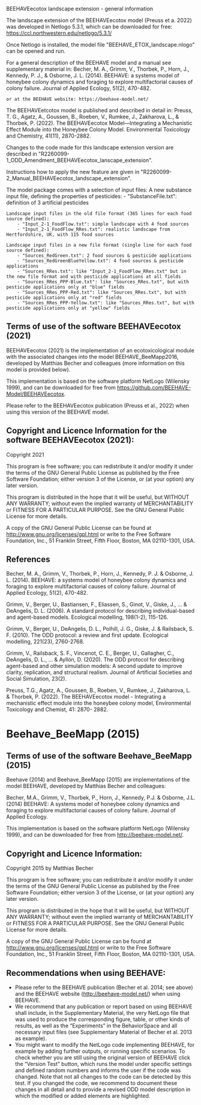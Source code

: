 
BEEHAVEecotox landscape extension - general information

The landscape extension of the BEEHAVEecotox model (Preuss et a. 2022) was developed in Netlogo 5.3.1, 
which can be downloaded for free: https://ccl.northwestern.edu/netlogo/5.3.1/

Once Netlogo is installed, the model file "BEEHAVE_ETOX_landscape.nlogo" can be opened and run.

For a general description of the BEEHAVE model and a manual see supplementary material in:
	Becher, M. A., Grimm, V., Thorbek, P., Horn, J., Kennedy, P. J., & Osborne, J. L. (2014). 
	BEEHAVE: a systems model of honeybee colony dynamics and foraging to explore multifactorial causes of colony failure. 
	Journal of Applied Ecology, 51(2), 470-482. 
	
	or at the BEEHAVE website: https://beehave-model.net/

The BEEHAVEetcotox model is published and described in detail in: 
	Preuss, T. G., Agatz, A., Goussen, B., Roeben, V., Rumkee, J., Zakharova, L., & Thorbek, P. (2022). 
	The BEEHAVEecotox Model—Integrating a Mechanistic Effect Module into the Honeybee Colony Model. 
	Environmental Toxicology and Chemistry, 41(11), 2870-2882.
	
Changes to the code made for this landscape extension version are described in "R2260099-1_ODD_Amendment_BEEHAVEecotox_lanscape_extension".

Instructions how to apply the new feature are given in "R2260099-2_Manual_BEEHAVEecotox_landscape_extension".

The model package comes with a selection of input files:
	A new substance input file, defining the properties of pesticides:
		- "SubstanceFile.txt": definition of 3 artificial pesticides
		
	Landscape input files in the old file format (365 lines for each food source defined):
		- "Input_2-1_FoodFlow.txt": simple landscape with 4 food sources
		- "Input_2-1_FoodFlow_RRes.txt": realistic landscape from Hertfordshire, UK, with 115 food sources
	
	Landscape input files in a new file format (single line for each food source defined):
		- "Sources_RedGreen.txt": 2 food sources & pesticide applications
		- "Sources_RedGreenBlueYellow.txt": 4 food sources & pesticide applications
		- "Sources_RRes.txt": like "Input_2-1_FoodFlow_RRes.txt" but in the new file format and with pesticide applications at all fields
		- "Sources_RRes_PPP-Blue.txt": like "Sources_RRes.txt", but with pesticide applications only at "blue" fields
		- "Sources_RRes_PPP-Red.txt": like "Sources_RRes.txt", but with pesticide applications only at "red" fields
		- "Sources_RRes_PPP-Yellow.txt": like "Sources_RRes.txt", but with pesticide applications only at "yellow" fields






## Terms of use of the software BEEHAVEecotox (2021)
BEEHAVEecotox (2021) is the implementation of an ecotoxicological module with the associated changes into the model BEEHAVE_BeeMapp2016, developed by Matthias Becher and colleagues (more information on this model is provided below).

This implementation is based on the software platform NetLogo (Wilensky 1999), and can be downloaded for free from https://github.com/BEEHAVE-Model/BEEHAVEecotox.

Please refer to the BEEHAVEecotox publication (Preuss et al., 2022) when using this version of the BEEHAVE model.

## Copyright and Licence Information for the software BEEHAVEecotox (2021):
Copyright 2021

This program is free software; you can redistribute it and/or modify it under the terms of the GNU General Public License as published by the Free Software Foundation; either version 3 of the License, or (at your option) any later version.

This program is distributed in the hope that it will be useful, but WITHOUT ANY WARRANTY; without even the implied warranty of MERCHANTABILITY or FITNESS FOR A PARTICULAR PURPOSE. See the GNU General Public License for more details.

A copy of the GNU General Public License can be found at http://www.gnu.org/licenses/gpl.html or write to the Free Software Foundation, Inc., 51 Franklin Street, Fifth Floor, Boston, MA 02110-1301, USA.

## References
Becher, M. A., Grimm, V., Thorbek, P., Horn, J., Kennedy, P. J. & Osborne, J. L. (2014). BEEHAVE: a systems model of honeybee colony dynamics and foraging to explore multifactorial causes of colony failure. Journal of Applied Ecology, 51(2), 470-482.

Grimm, V., Berger, U., Bastiansen, F., Eliassen, S., Ginot, V., Giske, J., … & DeAngelis, D. L. (2006). A standard protocol for describing individual-based and agent-based models. Ecological modelling, 198(1-2), 115-126.

Grimm, V., Berger, U., DeAngelis, D. L., Polhill, J. G., Giske, J. & Railsback, S. F. (2010). The ODD protocol: a review and first update. Ecological modelling, 221(23), 2760-2768.

Grimm, V., Railsback, S. F., Vincenot, C. E., Berger, U., Gallagher, C., DeAngelis, D. L., … & Ayllón, D. (2020). The ODD protocol for describing agent-based and other simulation models: A second update to improve clarity, replication, and structural realism. Journal of Artificial Societies and Social Simulation, 23(2).

Preuss, T.G., Agatz, A., Goussen, B., Roeben, V., Rumkee, J., Zakharova, L. & Thorbek, P. (2022). The BEEHAVEecotox model - Integrating a mechanistic effect module into the honeybee colony model, Environmental Toxicology and Chemist, 41: 2870- 2882.

# Beehave_BeeMapp (2015)
## Terms of use of the software Beehave_BeeMapp (2015)
Beehave (2014) and Beehave_BeeMapp (2015) are implementations of the model BEEHAVE, developed by Matthias Becher and colleagues:

Becher, M.A., Grimm, V., Thorbek, P., Horn, J., Kennedy, P.J. & Osborne, J.L. (2014) BEEHAVE: A systems model of honeybee colony dynamics and foraging to explore multifactorial causes of colony failure. Journal of Applied Ecology.

This implementation is based on the software platform NetLogo (Wilensky 1999), and can be downloaded for free from http://beehave-model.net/.

## Copyright and Licence Information:
Copyright 2015 by Matthias Becher

This program is free software; you can redistribute it and/or modify it under the terms of the GNU General Public License as published by the Free Software Foundation; either version 3 of the License, or (at your option) any later version.

This program is distributed in the hope that it will be useful, but WITHOUT ANY WARRANTY; without even the implied warranty of MERCHANTABILITY or FITNESS FOR A PARTICULAR PURPOSE. See the GNU General Public License for more details.

A copy of the GNU General Public License can be found at http://www.gnu.org/licenses/gpl.html or write to the Free Software Foundation, Inc., 51 Franklin Street, Fifth Floor, Boston, MA 02110-1301, USA.

## Recommendations when using BEEHAVE:
* Please refer to the BEEHAVE publication (Becher et al. 2014; see above) and the BEEHAVE website (http://beehave-model.net/) when using BEEHAVE.
* We recommend that any publication or report based on using BEEHAVE shall include, in the Supplementary Material, the very NetLogo file that was used to produce the corresponding figure, table, or other kinds of results, as well as the “Experiments” in the BehaviorSpace and all necessary input files (see Supplementary Material of Becher et al. 2013 as example).
* You might want to modify the NetLogo code implementing BEEHAVE, for example by adding further outputs, or running specific scenarios. To check whether you are still using the original version of BEEHAVE click the “Version Test” button, which runs the model under specific settings and defined random numbers and informs the user if the code was changed. Note that not all changes to the code can be detected by this test. If you changed the code, we recommend to document these changes in all detail and to provide a revised ODD model description in which the modified or added elements are highlighted.
















